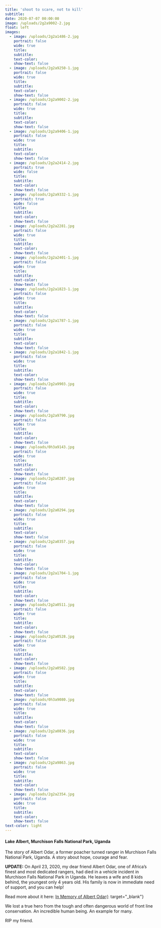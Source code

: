 ```yaml
---
title: 'shoot to scare, not to kill'
subtitle:
date: 2020-07-07 00:00:00
image: /uploads/2g2a9002-2.jpg
float: left
images:
  - image: /uploads/2g2a1486-2.jpg
    portrait: false
    wide: true
    title:
    subtitle:
    text-color:
    show-text: false
  - image: /uploads/2g2a9250-1.jpg
    portrait: false
    wide: true
    title:
    subtitle:
    text-color:
    show-text: false
  - image: /uploads/2g2a9002-2.jpg
    portrait: false
    wide: true
    title:
    subtitle:
    text-color:
    show-text: false
  - image: /uploads/2g2a9406-1.jpg
    portrait: false
    wide: true
    title:
    subtitle:
    text-color:
    show-text: false
  - image: /uploads/2g2a2414-2.jpg
    portrait: true
    wide: false
    title:
    subtitle:
    text-color:
    show-text: false
  - image: /uploads/2g2a9332-1.jpg
    portrait: true
    wide: false
    title:
    subtitle:
    text-color:
    show-text: false
  - image: /uploads/2g2a2281.jpg
    portrait: false
    wide: true
    title:
    subtitle:
    text-color:
    show-text: false
  - image: /uploads/2g2a2401-1.jpg
    portrait: false
    wide: true
    title:
    subtitle:
    text-color:
    show-text: false
  - image: /uploads/2g2a1823-1.jpg
    portrait: false
    wide: true
    title:
    subtitle:
    text-color:
    show-text: false
  - image: /uploads/2g2a1787-1.jpg
    portrait: false
    wide: true
    title:
    subtitle:
    text-color:
    show-text: false
  - image: /uploads/2g2a1842-1.jpg
    portrait: false
    wide: true
    title:
    subtitle:
    text-color:
    show-text: false
  - image: /uploads/2g2a9903.jpg
    portrait: false
    wide: true
    title:
    subtitle:
    text-color:
    show-text: false
  - image: /uploads/2g2a9790.jpg
    portrait: false
    wide: true
    title:
    subtitle:
    text-color:
    show-text: false
  - image: /uploads/0h3a9143.jpg
    portrait: false
    wide: true
    title:
    subtitle:
    text-color:
    show-text: false
  - image: /uploads/2g2a0287.jpg
    portrait: false
    wide: true
    title:
    subtitle:
    text-color:
    show-text: false
  - image: /uploads/2g2a0294.jpg
    portrait: false
    wide: true
    title:
    subtitle:
    text-color:
    show-text: false
  - image: /uploads/2g2a0357.jpg
    portrait: false
    wide: true
    title:
    subtitle:
    text-color:
    show-text: false
  - image: /uploads/2g2a1704-1.jpg
    portrait: false
    wide: true
    title:
    subtitle:
    text-color:
    show-text: false
  - image: /uploads/2g2a0511.jpg
    portrait: false
    wide: true
    title:
    subtitle:
    text-color:
    show-text: false
  - image: /uploads/2g2a0528.jpg
    portrait: false
    wide: true
    title:
    subtitle:
    text-color:
    show-text: false
  - image: /uploads/2g2a0582.jpg
    portrait: false
    wide: true
    title:
    subtitle:
    text-color:
    show-text: false
  - image: /uploads/0h3a9080.jpg
    portrait: false
    wide: true
    title:
    subtitle:
    text-color:
    show-text: false
  - image: /uploads/2g2a0836.jpg
    portrait: false
    wide: true
    title:
    subtitle:
    text-color:
    show-text: false
  - image: /uploads/2g2a9863.jpg
    portrait: false
    wide: true
    title:
    subtitle:
    text-color:
    show-text: false
  - image: /uploads/2g2a2354.jpg
    portrait: false
    wide: true
    title:
    subtitle:
    text-color:
    show-text: false
text-color: light
---
```


#### Lake Albert, Murchison Falls National Park, Uganda

The story of Albert Odar, a former poacher turned ranger in Murchison Falls National Park, Uganda. A story about hope, courage and fear.&nbsp;

**UPDATE:** On April 23, 2020, my dear friend Albert Odar, one of Africa’s finest and most dedicated rangers, had died in a vehicle incident in Murchison Falls National Park in Uganda. He leaves a wife and 8 kids behind, the youngest only 4 years old. His family is now in immediate need of support, and you can help\!

Read more about it here: [In Memory of Albert Odar](https://www.gofundme.com/f/in-memory-of-albert-odar){: target="_blank"}

We lost a true hero from the tough and often dangerous world of front line conservation. An incredible human being. An example for many.&nbsp;

RIP my friend.&nbsp;